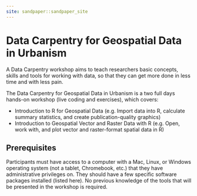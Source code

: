 ```yaml
---
site: sandpaper::sandpaper_site
---
```


# Data Carpentry for Geospatial Data in Urbanism

A Data Carpentry workshop aims to teach researchers basic concepts, skills and tools for working with data, so that they can get more done in less time and with less pain.

The Data Carpentry for Geospatial Data in Urbanism is a two full days hands-on workshop (live coding and exercises), which covers:

- Introduction to R for Geospatial Data (e.g. Import data into R, calculate summary statistics, and create publication-quality graphics)  
- Introduction to Geospatial Vector and Raster Data with R (e.g. Open, work with, and plot vector and raster-format spatial data in R)  

## Prerequisites

Participants must have access to a computer with a Mac, Linux, or Windows operating system (not a tablet, Chromebook, etc.) that they have administrative privileges on. They should have a few specific software packages installed (listed here). No previous knowledge of the tools that will be presented in the workshop is required.
